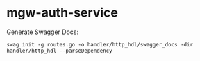mgw-auth-service
=======

Generate Swagger Docs:

    swag init -g routes.go -o handler/http_hdl/swagger_docs -dir handler/http_hdl --parseDependency